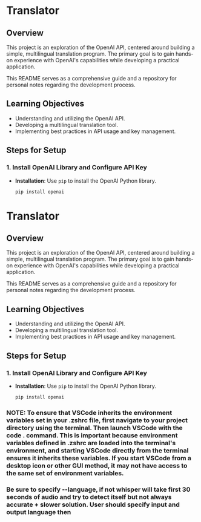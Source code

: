 # Translator

## Overview
This project is an exploration of the OpenAI API, centered around building a simple, multilingual translation program. The primary goal is to gain hands-on experience with OpenAI's capabilities while developing a practical application.

This README serves as a comprehensive guide and a repository for personal notes regarding the development process.

## Learning Objectives
- Understanding and utilizing the OpenAI API.
- Developing a multilingual translation tool.
- Implementing best practices in API usage and key management.

## Steps for Setup

### 1. Install OpenAI Library and Configure API Key
- **Installation**: Use `pip` to install the OpenAI Python library.
  ```bash
  pip install openai
# Translator

## Overview
This project is an exploration of the OpenAI API, centered around building a simple, multilingual translation program. The primary goal is to gain hands-on experience with OpenAI's capabilities while developing a practical application.

This README serves as a comprehensive guide and a repository for personal notes regarding the development process.

## Learning Objectives
- Understanding and utilizing the OpenAI API.
- Developing a multilingual translation tool.
- Implementing best practices in API usage and key management.

## Steps for Setup

### 1. Install OpenAI Library and Configure API Key
- **Installation**: Use `pip` to install the OpenAI Python library.
  ```bash
  pip install openai

### NOTE: To ensure that VSCode inherits the environment variables set in your .zshrc file, first navigate to your project directory using the terminal. Then launch VSCode with the code . command. This is important because environment variables defined in .zshrc are loaded into the terminal's environment, and starting VSCode directly from the terminal ensures it inherits these variables. If you start VSCode from a desktop icon or other GUI method, it may not have access to the same set of environment variables.

<!-- Main idea is now to build a live translator to other languages,, speed is initial concern
OpenAI API whisper-1 only translates to english but -->

### Be sure to specify --language, if not whisper will take first 30 seconds of audio and try to detect itself but not always accurate + slower solution. User should specify input and output language then

```whisper SpanishAudio.mp3 --model large --language Spanish**
